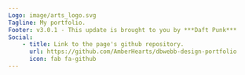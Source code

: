 ```yaml
---
Logo: image/arts_logo.svg
Tagline: My portfolio.
Footer: v3.0.1 - This update is brought to you by ***Daft Punk***
Social:
    - title: Link to the page's github repository.
      url: https://github.com/AmberHearts/dbwebb-design-portfolio
      icon: fab fa-github
---
```

